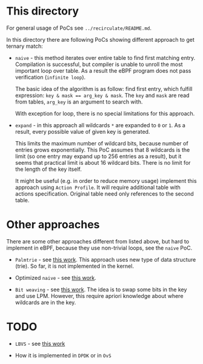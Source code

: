 # This directory

For general usage of PoCs see `../recirculate/README.md`. 

In this directory there are following PoCs showing different approach to get
ternary match:
* `naive` - this method iterates over entire table to find first matching
  entry. Compilation is successful, but compiler is unable to unroll the most
  important loop over table. As a result the eBPF program does not pass 
  verification (`infinite loop`).
  
  The basic idea of the algorithm is as follow: find first entry, which fulfill
  expression: `key & mask == arg_key & mask`. The `key` and `mask` are read 
  from tables, `arg_key` is an argument to search with.
  
  With exception for loop, there is no special limitations for this approach.

* `expand` - in this approach all wildcards `*` are expanded to `0` or `1`. As a
  result, every possible value of given key is generated.

  This limits the maximum number of wildcard bits, because number of entries
  grows exponentially. This PoC assumes that 8 wildcards is the limit (so one 
  entry may expand up to 256 entries as a result), but it seems that practical
  limit is about 16 wildcard bits. There is no limit for the length of the key
  itself.
  
  It might be useful (e.g. in order to reduce memory usage) implement this
  approach using `Action Profile`. It will require additional table with
  actions specification. Original table need only references to the second
  table.

# Other approaches

There are some other approaches different from listed above, but hard to
implement in eBPF, because they use non-trivial loops, see the `naive` PoC.

* `Palmtrie` - see [this work](https://jar.jp/papers/palmtrie-conext2020-asai.pdf).
  This approach uses new type of data structure (trie). So far, it is not
  implemented in the kernel.
  
* Optimized `naive` -  see [this work](https://ieeexplore.ieee.org/document/6121294).

* `Bit weaving` - see [this work](https://www.cse.msu.edu/~alexliu/publications/Bitweaving/TcamBitWeaving.pdf).
  The idea is to swap some bits in the key and use LPM. However, this require
  apriori knowledge about where wildcards are in the key.

# TODO
* `LBVS` - see [this work](https://webthesis.biblio.polito.it/8475/1/tesi.pdf)

* How it is implemented in `DPDK` or in `OvS` 
